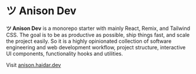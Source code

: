 # ツ Anison Dev

**ツ Anison Dev** is a monorepo starter with mainly React, Remix, and Tailwind CSS. The goal is to be as productive as possible, ship things fast, and scale the project easily. So it is a highly opinionated collection of software engineering and web development workflow, project structure, interactive UI components, functionality hooks and utilities.

Visit [anison.haidar.dev](https://anison.haidar.dev)
